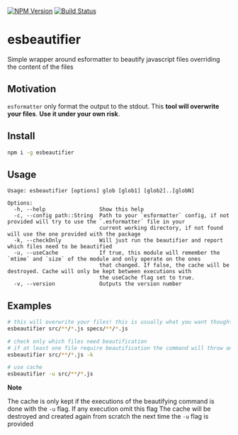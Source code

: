 [![NPM Version](http://img.shields.io/npm/v/esbeautifier.svg?style=flat)](https://npmjs.org/package/esbeautifier)
[![Build Status](http://img.shields.io/travis/royriojas/esbeautifier.svg?style=flat)](https://travis-ci.org/royriojas/esbeautifier)

# esbeautifier
Simple wrapper around esformatter to beautify javascript files overriding the content of the files

## Motivation

`esformatter` only format the output to the stdout. This **tool will overwrite your files**. **Use it under your own risk**. 

## Install

```bash
npm i -g esbeautifier
```

## Usage

```
Usage: esbeautifier [options] glob [glob1] [glob2]..[globN]

Options:
  -h, --help                 Show this help
  -c, --config path::String  Path to your `esformatter` config, if not provided will try to use the `.esformatter` file in your
                             current working directory, if not found will use the one provided with the package
  -k, --checkOnly            Will just run the beautifier and report which files need to be beautified
  -u, --useCache             If true, this module will remember the `mtime` and `size` of the module and only operate on the ones
                             that changed. If false, the cache will be destroyed. Cache will only be kept between executions with
                             the useCache flag set to true.
  -v, --version              Outputs the version number
```

## Examples

```bash
# this will overwrite your files! this is usually what you want thought
esbeautifier src/**/*.js specs/**/*.js

# check only which files need beautification
# if at least one file require beautification the command will throw an exception
esbeautifier src/**/*.js -k

# use cache
esbeautifier -u src/**/*.js 
```

**Note**

The cache is only kept if the executions of the beautifying command is done with the `-u` flag. If any execution omit this flag
The cache will be destroyed and created again from scratch the next time the `-u` flag is provided